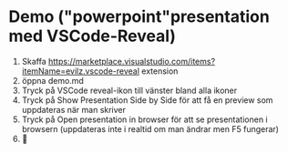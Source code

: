# Demo ("powerpoint"presentation med VSCode-Reveal)

1. Skaffa https://marketplace.visualstudio.com/items?itemName=evilz.vscode-reveal extension
2. öppna demo.md
3. Tryck på VSCode reveal-ikon till vänster bland alla ikoner
4. Tryck på Show Presentation Side by Side för att få en preview som uppdateras när man skriver
5. Tryck på Open presentation in browser för att se presentationen i browsern (uppdateras inte i realtid om man ändrar men F5 fungerar)
6. 🤖
